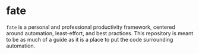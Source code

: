 # fate
`fate` is a personal and professional productivity framework, centered around automation, least-effort, and best practices.
This repository is meant to be as much of a guide as it is a place to put the code surrounding automation.
